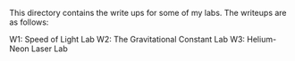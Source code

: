 This directory contains the write ups for some of my labs. The writeups are as follows:

W1: Speed of Light Lab
W2: The Gravitational Constant Lab
W3: Helium-Neon Laser Lab

